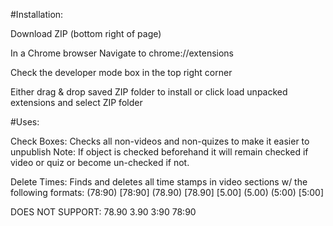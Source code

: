 #Installation:

Download ZIP (bottom right of page)

In a Chrome browser Navigate to chrome://extensions

Check the developer mode box in the top right corner

Either drag & drop saved ZIP folder to install or click load unpacked extensions and select ZIP folder


#Uses:

Check Boxes: 
Checks all non-videos and non-quizes to make it easier to unpublish
Note: If object is checked beforehand it will remain checked if video or quiz or become un-checked if not.

Delete Times:
Finds and deletes all time stamps in video sections w/ the following formats:
(78:90)
[78:90]
(78.90)
[78.90]
[5.00]
(5.00)
(5:00)
[5:00]

DOES NOT SUPPORT:
78.90
3.90
3:90
78:90
